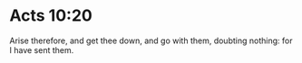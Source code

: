 # Acts 10:20

Arise therefore, and get thee down, and go with them, doubting nothing: for I have sent them.